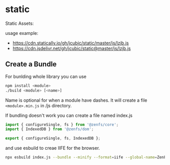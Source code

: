 # static

Static Assets:

usage example:

* https://cdn.statically.io/gh/jcubic/static/master/js/lzjb.js
* https://cdn.jsdelivr.net/gh/jcubic/static@master/js/lzjb.js

## Create a Bundle

For bunlding whole library you can use

```bash
npm install <module>
./build <module> [<name>]
```

Name is optional for when a module have dashes. It will create a file `<module>.min.js` in /js directory.

If bundling doesn't work you can create a file named index.js

```javascript
import { configureSingle, fs } from '@zenfs/core';
import { IndexedDB } from '@zenfs/dom';

export { configureSingle, fs, IndexedDB };
```

and use esbuild to creae IIFE for the browser.

```bash
npx esbuild index.js --bundle --minify --format=iife --global-name=ZenFS --outfile=js/zenfs.min.js
```
